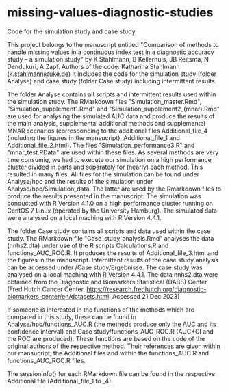 # missing-values-diagnostic-studies
Code for the simulation study and case study 

This project belongs to the manuscript entitled "Comparison of methods to handle missing values in a continuous index test in a diagnostic accuracy study – a simulation study" by K Stahlmann, B Kellerhuis, JB Reitsma, N Dendukuri, A Zapf. 
Authors of the code: Katharina Stahlmann (k.stahlmann@uke.de)
It includes the code for the simulation study (folder Analyse) and case study (folder Case study) including intermittent results. 

The folder Analyse contains all scripts and intermittent results used within the simulation study. The RMarkdown files "Simulation_master.Rmd", "Simulation_supplement1.Rmd" and "Simulation_supplement2_(mnar).Rmd" are used for analysing the simulated AUC data and produce the results of the main analysis, supplemental additional methods and supplemental MNAR scenarios (corresponding to the additional files Additional_file_4 (including the figures in the mansucript), Additional_file_1 and Additional_file_2.html). The files "Simulation_performance3.R" and "mnar_test.RData" are used within these files. As several methods are very time consumig, we had to execute our simulation on a high performance cluster divided in parts and separately for (nearly) each method. This resulted in many files. All files for the simulation can be found under Analyse/hpc and the results of the simulation under Analyse/hpc/Simulation_data. The latter are used by the Rmarkdown files to produce the results presented in the manuscript. The simulation was conducted with R Version 4.1.0 on a high performance cluster running on CentOS 7 Linux (operated by the University Hamburg). The simulated data were analysed on a local maching with R Version 4.4.1. 

The folder Case study contains all scripts and data used within the case study. The RMarkdown file "Case_study_analysis.Rmd" analyses the data (nnhs2.dta) under use of the R scripts Calculations.R and functions_AUC_ROC.R. It produces the results of Additional_file_3.html and the figures in the manuscript. Internittent results of the case study analysis can be accessed under /Case study/Ergebnisse. The case study was analysed on a local maching with R Version 4.4.1. The data nnhs2.dta were obtained from the Diagnostic and Biomarkers Statistical (DABS) Center (Fred Hutch Cancer Center. https://research.fredhutch.org/diagnostic-biomarkers-center/en/datasets.html. Accessed 21 Dec 2023)

If someone is interested in the functions of the methods which are compared in this study, these can be found in Analyse/hpc/functions_AUC.R (the methods produce only the AUC and its confidence interval) and Case study/functions_AUC_ROC.R (AUC+CI and the ROC are produced). These functions are based on the code of the original authors of the respective method. Their references are given within our mansucript, the Additional files and within the functions_AUC.R and functions_AUC_ROC.R files. 

The sessionInfo() for each RMarkdown file can be found in the respective Additional file (Additional_file_1 to _4). 
